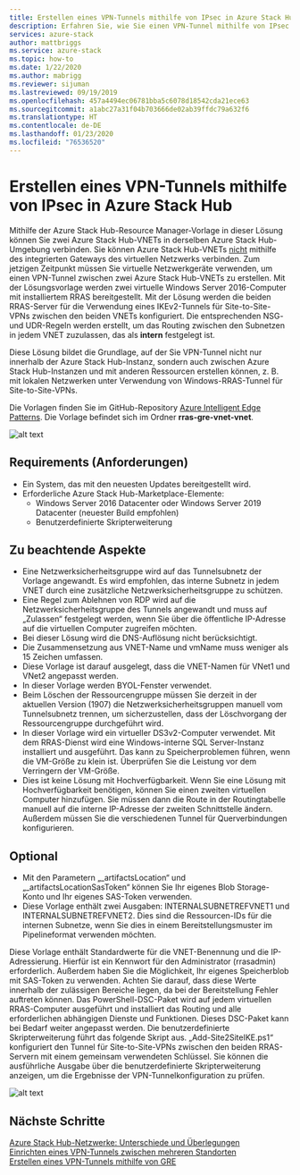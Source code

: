 ```yaml
---
title: Erstellen eines VPN-Tunnels mithilfe von IPsec in Azure Stack Hub | Microsoft-Dokumentation
description: Erfahren Sie, wie Sie einen VPN-Tunnel mithilfe von IPsec in Azure Stack Hub erstellen.
services: azure-stack
author: mattbriggs
ms.service: azure-stack
ms.topic: how-to
ms.date: 1/22/2020
ms.author: mabrigg
ms.reviewer: sijuman
ms.lastreviewed: 09/19/2019
ms.openlocfilehash: 457a4494ec06781bba5c6078d18542cda21ece63
ms.sourcegitcommit: a1abc27a31f04b703666de02ab39ffdc79a632f6
ms.translationtype: HT
ms.contentlocale: de-DE
ms.lasthandoff: 01/23/2020
ms.locfileid: "76536520"
---
```

# <a name="how-to-create-a-vpn-tunnel-using-ipsec--in-azure-stack-hub"></a>Erstellen eines VPN-Tunnels mithilfe von IPsec in Azure Stack Hub

Mithilfe der Azure Stack Hub-Resource Manager-Vorlage in dieser Lösung können Sie zwei Azure Stack Hub-VNETs in derselben Azure Stack Hub-Umgebung verbinden. Sie können Azure Stack Hub-VNETs [nicht](https://docs.microsoft.com/azure-stack/user/azure-stack-network-differences) mithilfe des integrierten Gateways des virtuellen Netzwerks verbinden. Zum jetzigen Zeitpunkt müssen Sie virtuelle Netzwerkgeräte verwenden, um einen VPN-Tunnel zwischen zwei Azure Stack Hub-VNETs zu erstellen. Mit der Lösungsvorlage werden zwei virtuelle Windows Server 2016-Computer mit installiertem RRAS bereitgestellt. Mit der Lösung werden die beiden RRAS-Server für die Verwendung eines IKEv2-Tunnels für Site-to-Site-VPNs zwischen den beiden VNETs konfiguriert. Die entsprechenden NSG- und UDR-Regeln werden erstellt, um das Routing zwischen den Subnetzen in jedem VNET zuzulassen, das als **intern** festgelegt ist. 

Diese Lösung bildet die Grundlage, auf der Sie VPN-Tunnel nicht nur innerhalb der Azure Stack Hub-Instanz, sondern auch zwischen Azure Stack Hub-Instanzen und mit anderen Ressourcen erstellen können, z. B. mit lokalen Netzwerken unter Verwendung von Windows-RRAS-Tunnel für Site-to-Site-VPNs.

Die Vorlagen finden Sie im GitHub-Repository [Azure Intelligent Edge Patterns](https://github.com/Azure-Samples/azure-intelligent-edge-patterns). Die Vorlage befindet sich im Ordner **rras-gre-vnet-vnet**. 

![alt text](./media/azure-stack-network-howto-vpn-tunnel-ipsec/overview.png)

## <a name="requirements"></a>Requirements (Anforderungen)

- Ein System, das mit den neuesten Updates bereitgestellt wird. 
- Erforderliche Azure Stack Hub-Marketplace-Elemente:
    -  Windows Server 2016 Datacenter oder Windows Server 2019 Datacenter (neuester Build empfohlen)
    -  Benutzerdefinierte Skripterweiterung

## <a name="things-to-consider"></a>Zu beachtende Aspekte

- Eine Netzwerksicherheitsgruppe wird auf das Tunnelsubnetz der Vorlage angewandt.  Es wird empfohlen, das interne Subnetz in jedem VNET durch eine zusätzliche Netzwerksicherheitsgruppe zu schützen.
- Eine Regel zum Ablehnen von RDP wird auf die Netzwerksicherheitsgruppe des Tunnels angewandt und muss auf „Zulassen“ festgelegt werden, wenn Sie über die öffentliche IP-Adresse auf die virtuellen Computer zugreifen möchten.
- Bei dieser Lösung wird die DNS-Auflösung nicht berücksichtigt.
- Die Zusammensetzung aus VNET-Name und vmName muss weniger als 15 Zeichen umfassen.
- Diese Vorlage ist darauf ausgelegt, dass die VNET-Namen für VNet1 und VNet2 angepasst werden.
- In dieser Vorlage werden BYOL-Fenster verwendet.
- Beim Löschen der Ressourcengruppe müssen Sie derzeit in der aktuellen Version (1907) die Netzwerksicherheitsgruppen manuell vom Tunnelsubnetz trennen, um sicherzustellen, dass der Löschvorgang der Ressourcengruppe durchgeführt wird.
- In dieser Vorlage wird ein virtueller DS3v2-Computer verwendet.  Mit dem RRAS-Dienst wird eine Windows-interne SQL Server-Instanz installiert und ausgeführt.  Das kann zu Speicherproblemen führen, wenn die VM-Größe zu klein ist.  Überprüfen Sie die Leistung vor dem Verringern der VM-Größe.
- Dies ist keine Lösung mit Hochverfügbarkeit.  Wenn Sie eine Lösung mit Hochverfügbarkeit benötigen, können Sie einen zweiten virtuellen Computer hinzufügen. Sie müssen dann die Route in der Routingtabelle manuell auf die interne IP-Adresse der zweiten Schnittstelle ändern.  Außerdem müssen Sie die verschiedenen Tunnel für Querverbindungen konfigurieren.

## <a name="optional"></a>Optional

- Mit den Parametern „_artifactsLocation“ und „_artifactsLocationSasToken“ können Sie Ihr eigenes Blob Storage-Konto und Ihr eigenes SAS-Token verwenden.
- Diese Vorlage enthält zwei Ausgaben: INTERNALSUBNETREFVNET1 und INTERNALSUBNETREFVNET2. Dies sind die Ressourcen-IDs für die internen Subnetze, wenn Sie dies in einem Bereitstellungsmuster im Pipelineformat verwenden möchten.

Diese Vorlage enthält Standardwerte für die VNET-Benennung und die IP-Adressierung.  Hierfür ist ein Kennwort für den Administrator (rrasadmin) erforderlich. Außerdem haben Sie die Möglichkeit, Ihr eigenes Speicherblob mit SAS-Token zu verwenden.  Achten Sie darauf, dass diese Werte innerhalb der zulässigen Bereiche liegen, da bei der Bereitstellung Fehler auftreten können.  Das PowerShell-DSC-Paket wird auf jedem virtuellen RRAS-Computer ausgeführt und installiert das Routing und alle erforderlichen abhängigen Dienste und Funktionen.  Dieses DSC-Paket kann bei Bedarf weiter angepasst werden.  Die benutzerdefinierte Skripterweiterung führt das folgende Skript aus. „Add-Site2SiteIKE.ps1“ konfiguriert den Tunnel für Site-to-Site-VPNs zwischen den beiden RRAS-Servern mit einem gemeinsam verwendeten Schlüssel.  Sie können die ausführliche Ausgabe über die benutzerdefinierte Skripterweiterung anzeigen, um die Ergebnisse der VPN-Tunnelkonfiguration zu prüfen.

![alt text](./media/azure-stack-network-howto-vpn-tunnel-ipsec/s2svpntunnel.png)

## <a name="next-steps"></a>Nächste Schritte

[Azure Stack Hub-Netzwerke: Unterschiede und Überlegungen](azure-stack-network-differences.md)  
[Einrichten eines VPN-Tunnels zwischen mehreren Standorten](network-howto-vpn-tunnel.md)  
[Erstellen eines VPN-Tunnels mithilfe von GRE](network-howto-vpn-tunnel-gre.md)